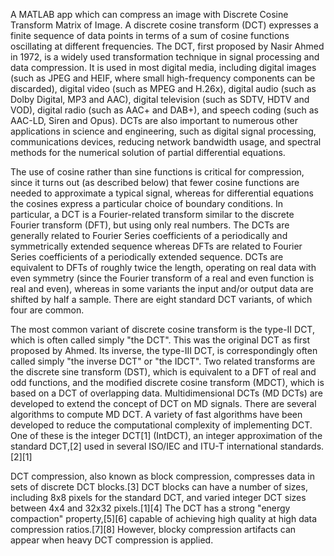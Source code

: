 A MATLAB app which can compress an image with Discrete Cosine Transform Matrix of Image.
A discrete cosine transform (DCT) expresses a finite sequence of data points in terms of a sum of cosine functions oscillating at different frequencies. The DCT, first proposed by Nasir Ahmed in 1972, is a widely used transformation technique in signal processing and data compression. It is used in most digital media, including digital images (such as JPEG and HEIF, where small high-frequency components can be discarded), digital video (such as MPEG and H.26x), digital audio (such as Dolby Digital, MP3 and AAC), digital television (such as SDTV, HDTV and VOD), digital radio (such as AAC+ and DAB+), and speech coding (such as AAC-LD, Siren and Opus). DCTs are also important to numerous other applications in science and engineering, such as digital signal processing, communications devices, reducing network bandwidth usage, and spectral methods for the numerical solution of partial differential equations.

The use of cosine rather than sine functions is critical for compression, since it turns out (as described below) that fewer cosine functions are needed to approximate a typical signal, whereas for differential equations the cosines express a particular choice of boundary conditions. In particular, a DCT is a Fourier-related transform similar to the discrete Fourier transform (DFT), but using only real numbers. The DCTs are generally related to Fourier Series coefficients of a periodically and symmetrically extended sequence whereas DFTs are related to Fourier Series coefficients of a periodically extended sequence. DCTs are equivalent to DFTs of roughly twice the length, operating on real data with even symmetry (since the Fourier transform of a real and even function is real and even), whereas in some variants the input and/or output data are shifted by half a sample. There are eight standard DCT variants, of which four are common.

The most common variant of discrete cosine transform is the type-II DCT, which is often called simply "the DCT". This was the original DCT as first proposed by Ahmed. Its inverse, the type-III DCT, is correspondingly often called simply "the inverse DCT" or "the IDCT". Two related transforms are the discrete sine transform (DST), which is equivalent to a DFT of real and odd functions, and the modified discrete cosine transform (MDCT), which is based on a DCT of overlapping data. Multidimensional DCTs (MD DCTs) are developed to extend the concept of DCT on MD signals. There are several algorithms to compute MD DCT. A variety of fast algorithms have been developed to reduce the computational complexity of implementing DCT. One of these is the integer DCT[1] (IntDCT), an integer approximation of the standard DCT,[2] used in several ISO/IEC and ITU-T international standards.[2][1]

DCT compression, also known as block compression, compresses data in sets of discrete DCT blocks.[3] DCT blocks can have a number of sizes, including 8x8 pixels for the standard DCT, and varied integer DCT sizes between 4x4 and 32x32 pixels.[1][4] The DCT has a strong "energy compaction" property,[5][6] capable of achieving high quality at high data compression ratios.[7][8] However, blocky compression artifacts can appear when heavy DCT compression is applied.
